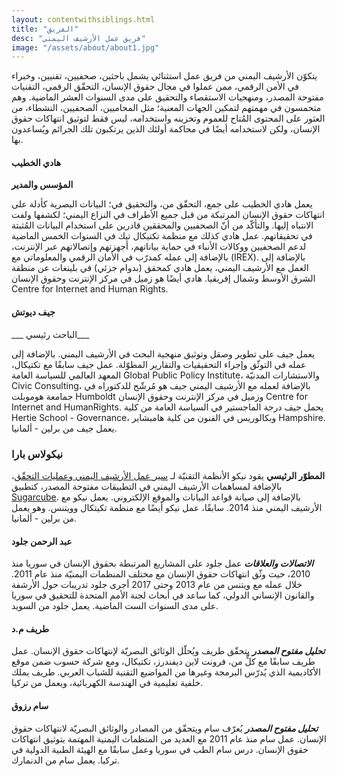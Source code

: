 ```yaml
---
layout: contentwithsiblings.html
title: "الفريق"
desc: "فريق عمل الأرشيف اليمني"
image: "/assets/about/about1.jpg"
---
```


يتكوّن الأرشيف اليمني من فريق عمل استثنائي يشمل باحثين، صحفيين، تقنيين، وخبراء في الأمن الرقمي، ممن عملوا في مجال حقوق الإنسان، التحقّق الرقمي، التقنيات مفتوحة المصدر، ومنهجيات الاستقصاء والتحقيق على مدى السنوات العشر الماضية.
وهم متحمسون في مهمتهم لتمكين الجهات المعنية؛ مثل المحاميين، الصحفيين، النشطاء، من العثور على المحتوى المُتاح للعموم وتخزينه واستخدامه، ليس فقط لتوثيق انتهاكات حقوق الإنسان، ولكن لاستخدامه أيضًا في محاكمة أولئك الذين يرتكبون تلك الجرائم ويُساعدون بها.

#### هادي الخطيب
__المؤسس والمدير__

يعمل هادي الخطيب على جمع، التحقّق من، والتحقيق في؛ البيانات البصرية كأدلة على انتهاكات حقوق الإنسان المرتبكة من قبل جميع الأطراف في النزاع اليمني؛ لكشفها ولفت الانتباه إليها. والتأكّد من أنّ الصحفيين والمحققين قادرين على استخدام البيانات المُثبتة في تحقيقاتهم. عمل هادي كذلك مع منظمة تكتيكال تيك في السنوات الخمس الماضية لدعم الصحفيين ووكالات الأنباء في حماية بياناتهم، أجهزتهم وإتصالاتهم عبر الإنترنت، بالإضافة إلى عمله كمدرّب في الأمان الرقمي والمعلوماتي مع (IREX). بالإضافة إلى العمل مع الأرشيف اليمني، يعمل هادي كمحقق (بدوام جزئي) في بلينغات عن منطقة الشرق الأوسط وشمال إفريقيا. هادي أيضًا هو زميل في مركز الإنترنت وحقوق الإنسان Centre for Internet and Human Rights.

#### جيف ديوتش
___ الباحث رئيسي___

يعمل جيف على تطوير وصقل وتوثيق منهجية البحث في الأرشيف اليمني. بالإضافة إلى عمله في التوثّق وإجراء التحقيقيات والتقارير المطوّلة. عمل جيف سابقًا مع تكتيكال، المعهد العالمي للسياسة العامة  Global Public Policy Institute، والاستشارات المدنيّة Civic Consulting، بالإضافة لعمله مع الأرشيف اليمني جيف هو مُرشّح للدكتوراه في جمامعة هوموبلت Humboldt وزميل في مركز الإنترنت وحقوق الإنسان Centre for Internet and HumanRights. يحمل جيف درجة الماجستير في السياسة العامة من كلية Hertie School - Governance، وبكالوريس في الفنون من كلية هامبشاير Hampshire. يعمل جيف من برلين - ألمانيا.

### نيكولاس بارا
__المطوّر الرئيسي__
يقود نيكو الأنظمة التقنيّة لـ [سير عمل الأرشيف اليمني وعمليات التحقّق](https://github.com/syrianarchive)، بالإضافة لمساهمات الأرشيف اليمني في التطبيقات مفتوحة المصدر، كتطبيق [Sugarcube](https://gitlab.com/sugarcube). بالإضافة إلى صيانة قواعد البيانات والموقع الإلكتروني. يعمل نيكو مع الأرشيف اليمني منذ 2014.
سابقًا، عمل نيكو أيضًا مع منظمة تكيتكال وويتنس. وهو يعمل من برلين - ألمانيا.

#### عبد الرحمن جلود
___الاتصالات والعلاقات___
عمل جلود على المشاريع المرتبطة بحقوق الإنسان في سوريا منذ 2010، حيث وثّق انتهاكات حقوق الإنسان مع مختلف المنظمات اليمنيّة منذ عام 2011. خلال عمله مع ويتنس من عام 2013 وحتى 2017 أجرى جلود تدريبات حول الأرشفة والقانون الإنساني الدولي، كما ساعد في أبحاث لجنة الأمم المتحدة للتحقيق في سوريا على مدى السنوات الست الماضية. يعمل جلود من السويد.

#### طريف م.د
___تحليل مفتوح المصدر___
يتحقّق طريف ويُحلّل الوثائق البصريّة لإنتهاكات حقوق الإنسان. عمل طريف سابقًا مع كلٍّ من، فرونت لاين ديفندرز، تكتيكال، ومع شركة حسوب ضمن موقع الأكاديمية الذي يُدرّس البرمجة وغيرها من المواضيع التقنية للشباب العربي. طريف يملك خلفية تعليمية في الهندسة الكهربائية، ويعمل من تركيا.

#### سام رزوق
___تحليل مفتوح المصدر___
يُعرّف سام ويتحقّق من المصادر والوثائق البصريّة لانتهاكات حقوق الإنسان. عمل سام منذ عام 2011 مع العديد من المنظمات اليمنية المهتمة بتوثيق انتهاكات حقوق الإنسان.
درس سام الطب في سوريا وعمل سابقًا مع الهيئة الطبية الدولية في تركيا. يعمل سام من الدنمارك.
